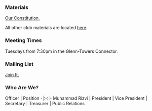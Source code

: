 ### Materials

[Our Constitution.](https://github.com/gtvr/materials/spring-2016/raw/master/docs/constitution.pdf)

All other club materials are located [here](https://github.com/gtvr/materials).

### Meeting Times

Tuesdays from 7:30pm in the Glenn-Towers Connector.

### Mailing List

[Join It.](https://lists.gatech.edu/sympa/info/vr)

### Who Are We?

Officer | Position
-|:-:|-
Muhammad Rizvi | President
| Vice President
| Secretary
| Treasurer
| Public Relations
